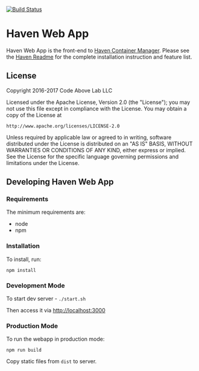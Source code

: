 [![Build Status](https://travis-ci.org/codeabovelab/haven-ui.svg?branch=master)](https://travis-ci.org/codeabovelab/haven-ui)
# Haven Web App
Haven Web App is the front-end to [Haven Container Manager](https://github.com/codeabovelab/haven-platform). Please see the [Haven Readme](https://github.com/codeabovelab/haven-platform/blob/master/README.md) for the complete installation instruction and feature list.

## License

Copyright 2016-2017 Code Above Lab LLC

Licensed under the Apache License, Version 2.0 (the "License");
you may not use this file except in compliance with the License.
You may obtain a copy of the License at

    http://www.apache.org/licenses/LICENSE-2.0

Unless required by applicable law or agreed to in writing, software
distributed under the License is distributed on an "AS IS" BASIS,
WITHOUT WARRANTIES OR CONDITIONS OF ANY KIND, either express or implied.
See the License for the specific language governing permissions and
limitations under the License.
## Developing Haven Web App

### Requirements

The minimum requirements are:

* node
* npm

### Installation

To install, run: 

`npm install`

### Development Mode

To start dev server - `./start.sh`

Then access it via [http://localhost:3000](http://localhost:3000)

### Production Mode

To run the webapp in production mode:

`npm run build`

Copy static files from `dist` to server.
